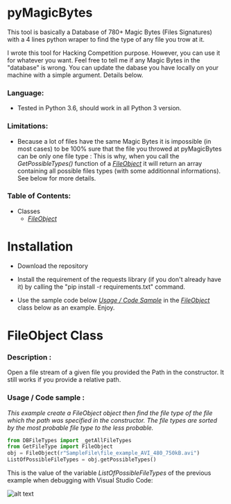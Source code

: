 # pyMagicBytes
This tool is basically a Database of 780+ Magic Bytes (Files Signatures) with a 4 lines python wraper to find the type of any file you trow at it.

I wrote this tool for Hacking Competition purpose. However, you can use it for whatever you want. Feel free to tell me if any Magic Bytes in the "database" is wrong. You can update the dabase you have locally on your machine with a simple argument. Details below.

### Language: ### 

- Tested in Python 3.6, should work in all Python 3 version.

### Limitations: ###

- Because a lot of files have the same Magic Bytes it is impossible (in most cases) to be 100% sure that the file you throwed at pyMagicBytes can be only one file type : This is why, when you call the *GetPossibleTypes()* function of a [*FileObject*](https://github.com/FanaticPythoner/pyMagicBytes#fileobject-class) it will return an array containing all possible files types (with some additionnal informations). See below for more details.


### Table of Contents: ###

- Classes
  - [*FileObject*](https://github.com/FanaticPythoner/pyMagicBytes#fileobject-class)
  
# Installation

- Download the repository

- Install the requirement of the requests library (if you don't already have it) by calling the "pip install -r requirements.txt" command.

- Use the sample code below [*Usage / Code Sample*](https://github.com/FanaticPythoner/pyMagicBytes#usage--code-sample-) in the [*FileObject*](https://github.com/FanaticPythoner/pyMagicBytes#fileobject-class) class below as an example. Enjoy.


# FileObject Class

### Description : ###
Open a file stream of a given file you provided the Path in the constructor. It still works if you provide a relative path.

### Usage / Code sample : ###
*This example create a FileObject object then find the file type of the file which the path was specified in the constructor. The file types are sorted by the most probable file type to the less probable.*
```python
from DBFileTypes import _getAllFileTypes
from GetFileType import FileObject
obj = FileObject(r"SampleFile\file_example_AVI_480_750kB.avi")
ListOfPossibleFileTypes = obj.getPossibleTypes()
```
This is the value of the variable *ListOfPossibleFileTypes* of the previous example when debugging with Visual Studio Code:

![alt text](https://i.imgur.com/Y1qB1RK.jpg)
